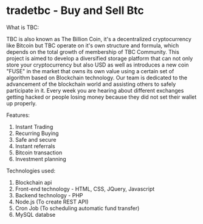 # tradetbc - Buy and Sell Btc

What is TBC:

TBC is also known as The Billion Coin, it's a decentralized cryptocurrency like Bitcoin but TBC operate on it's own structure and formula, which depends on the total growth of membership of TBC Community.
This project is aimed to develop a diversified storage platform that can not only store your cryptocurrency but also USD as well as introduces a new coin "FUSE" in the market that owns its own value using a certain set of algorithm based on Blockchain technology.
Our team is dedicated to the advancement of the blockchain world and assisting others to safely participate in it. Every week you are hearing about different exchanges getting hacked or people losing money because they did not set their wallet up properly.

Features:
1. Instant Trading
2. Recurring Buying
3. Safe and secure
4. Instant referrals
5. Bitcoin transaction
6. Investment planning

Technologies used:
1. Blockchain api
2. Front-end technology - HTML, CSS, JQuery, Javascript
3. Backend technology - PHP
4. Node.js (To create REST API)
5. Cron Job (To scheduling automatic fund transfer)
6. MySQL databse
